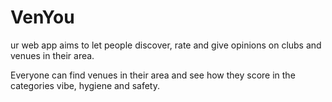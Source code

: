 # VenYou

ur web app aims to let people discover, rate and give opinions on clubs and venues in their area.

Everyone can find venues in their area and see how they score in the categories vibe, hygiene and safety.
